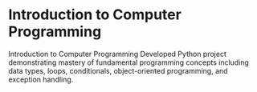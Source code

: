 # Introduction to Computer Programming

Introduction to Computer Programming Developed Python project demonstrating mastery of fundamental programming concepts including data types, loops, conditionals, object-oriented programming, and exception handling.
